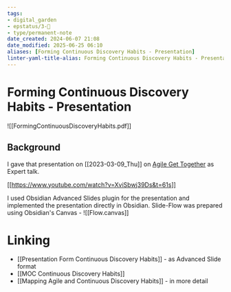 ```yaml
---
tags: 
- digital_garden
- epstatus/3-🌳
- type/permanent-note
date_created: 2024-06-07 21:08
date_modified: 2025-06-25 06:10
aliases: [Forming Continuous Discovery Habits - Presentation]
linter-yaml-title-alias: Forming Continuous Discovery Habits - Presentation
---
```

# Forming Continuous Discovery Habits - Presentation

![[FormingContinuousDiscoveryHabits.pdf]]

## Background

I gave that presentation on [[2023-03-09_Thu]] on [Agile Get Together](https://www.youtube.com/watch?v=XviSbwj39Ds&t=61s) as Expert talk.

[[https://www.youtube.com/watch?v=XviSbwj39Ds&t=61s]]

I used Obsidian Advanced Slides plugin for the presentation and implemented the presentation directly in Obsidian. Slide-Flow was prepared using Obsidian's Canvas - ![[Flow.canvas]]

# Linking

* [[Presentation Form Continuous Discovery Habits]] - as Advanced Slide format
* [[MOC Continuous Discovery Habits]]
* [[Mapping Agile and Continuous Discovery Habits]] - in more detail

